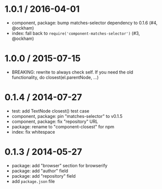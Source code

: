 
1.0.1 / 2016-04-01
==================

  * component, package: bump matches-selector dependency to 0.1.6 (#4, @ockham)
  * index: fall back to `require('component-matches-selector')` (#3, @ockham)

1.0.0 / 2015-07-15
==================

  * BREAKING: rewrite to always check self. If you need the old functionality, do closest(el.parentNode, ...)

0.1.4 / 2014-07-27
==================

 * test: add TextNode closest() test case
 * component, package: pin "matches-selector" to v0.1.5
 * component, package: fix "repository" URL
 * package: rename to "component-closest" for npm
 * index: fix whitespace

0.1.3 / 2014-05-27
==================

 * package: add "browser" section for browserify
 * package: add "author" field
 * package: add "repository" field
 * add `package.json` file
